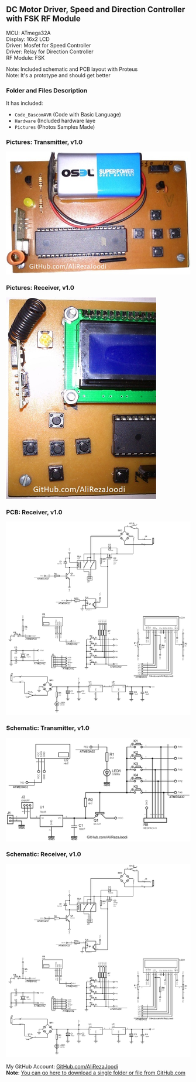 ## DC Motor Driver, Speed and Direction Controller with FSK RF Module

MCU:		ATmega32A  
Display:        16x2 LCD  
Driver: 	Mosfet for Speed Controller  
Driver:		Relay for Direction Controller  
RF Module:	FSK  

Note: Included schematic and PCB layout with Proteus  
Note: It's a prototype and should get better 

### Folder and Files Description
It has included:
- `Code_BascomAVR` (Code with Basic Language)
- `Hardware` (Included hardware laye
- `Pictures` (Photos Samples Made)

### Pictures: Transmitter, v1.0
![](Pictures/Transmitter_v1.0.jpg)

### Pictures: Receiver, v1.0
![](Pictures/Receiver_v1.0.jpg)

### PCB: Receiver, v1.0
![](Hardware/Receiver_v1.0.png)

### Schematic: Transmitter, v1.0
![](Hardware/Transmitter_v1.0.png)

### Schematic: Receiver, v1.0
![](Hardware/Receiver_v1.0.png)


My GitHub Account: [GitHub.com/AliRezaJoodi](https://github.com/AliRezaJoodi)  
**Note**: [You can go here to download a single folder or file from GitHub.com](https://minhaskamal.github.io/DownGit/#/home)
